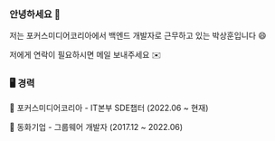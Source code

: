 ### 안녕하세요 👋

저는 포커스미디어코리아에서 백엔드 개발자로 근무하고 있는 박상훈입니다 😄

저에게 연락이 필요하시면 메일 보내주세요 ✉️

### 🖥 경력
🏢 포커스미디어코리아 - IT본부 SDE챕터 (2022.06 ~ 현재)

🏢 동화기업 - 그룹웨어 개발자 (2017.12 ~ 2022.06)

<!--
**babysean/babysean** is a ✨ _special_ ✨ repository because its `README.md` (this file) appears on your GitHub profile.

Here are some ideas to get you started:

- 🔭 I’m currently working on ...
- 🌱 I’m currently learning ...
- 👯 I’m looking to collaborate on ...
- 🤔 I’m looking for help with ...
- 💬 Ask me about ...
- 📫 How to reach me: ...
- 😄 Pronouns: ...
- ⚡ Fun fact: ...
-->
